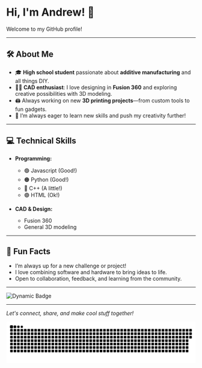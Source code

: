# Hi, I'm Andrew! 👋

Welcome to my GitHub profile!

---

## 🛠️ About Me

- 🎓 **High school student** passionate about **additive manufacturing** and all things DIY.
- 🧑‍💻 **CAD enthusiast**: I love designing in **Fusion 360** and exploring creative possibilities with 3D modeling.
- 🖨️ Always working on new **3D printing projects**—from custom tools to fun gadgets.
- 🌱 I’m always eager to learn new skills and push my creativity further!

---

## 💻 Technical Skills

- **Programming:**  
  - 🟢 Javascript (Good!)  
  - 🟠 Python (Good!)  
  - 🔵 C++ (A little!)  
  - 🟣 HTML (Ok!)

- **CAD & Design:**  
  - Fusion 360  
  - General 3D modeling

---

## 🚀 Fun Facts

- I’m always up for a new challenge or project!
- I love combining software and hardware to bring ideas to life.
- Open to collaboration, feedback, and learning from the community.

---

![Dynamic Badge](https://img.shields.io/badge/Github.com%20/-%20AndrewV28-orange?style=for-the-badge&logo=3d&logoColor=white)

---

*Let's connect, share, and make cool stuff together!*

![snake gif](https://github.com/AndrewV28/AndrewV28/blob/output/github-snake-dark.svg)
